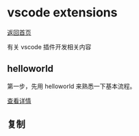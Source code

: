 # vscode extensions

[返回首页](/README.md)

有关 vscode 插件开发相关内容

## helloworld

第一步，先用 helloworld 来熟悉一下基本流程。

[查看详情](./helloworld.md)

## 复制
